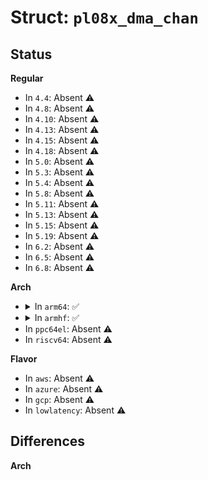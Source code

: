 # Struct: <code>pl08x_dma_chan</code>

## Status
<b>Regular</b>
<ul>
<li>
In <code>4.4</code>: Absent ⚠️
</li>
<li>
In <code>4.8</code>: Absent ⚠️
</li>
<li>
In <code>4.10</code>: Absent ⚠️
</li>
<li>
In <code>4.13</code>: Absent ⚠️
</li>
<li>
In <code>4.15</code>: Absent ⚠️
</li>
<li>
In <code>4.18</code>: Absent ⚠️
</li>
<li>
In <code>5.0</code>: Absent ⚠️
</li>
<li>
In <code>5.3</code>: Absent ⚠️
</li>
<li>
In <code>5.4</code>: Absent ⚠️
</li>
<li>
In <code>5.8</code>: Absent ⚠️
</li>
<li>
In <code>5.11</code>: Absent ⚠️
</li>
<li>
In <code>5.13</code>: Absent ⚠️
</li>
<li>
In <code>5.15</code>: Absent ⚠️
</li>
<li>
In <code>5.19</code>: Absent ⚠️
</li>
<li>
In <code>6.2</code>: Absent ⚠️
</li>
<li>
In <code>6.5</code>: Absent ⚠️
</li>
<li>
In <code>6.8</code>: Absent ⚠️
</li>
</ul>
<b>Arch</b>
<ul>
<li>
<details>
<summary>In <code>arm64</code>: ✅</summary>

```c
struct pl08x_dma_chan {
    struct virt_dma_chan vc;
    struct pl08x_phy_chan *phychan;
    const char *name;
    struct pl08x_channel_data *cd;
    struct dma_slave_config cfg;
    struct pl08x_txd *at;
    struct pl08x_driver_data *host;
    enum pl08x_dma_chan_state state;
    bool slave;
    int signal;
    unsigned int mux_use;
    long unsigned int waiting_at;
};
```
</details>
</li>
<li>
<details>
<summary>In <code>armhf</code>: ✅</summary>

```c
struct pl08x_dma_chan {
    struct virt_dma_chan vc;
    struct pl08x_phy_chan *phychan;
    const char *name;
    struct pl08x_channel_data *cd;
    struct dma_slave_config cfg;
    struct pl08x_txd *at;
    struct pl08x_driver_data *host;
    enum pl08x_dma_chan_state state;
    bool slave;
    int signal;
    unsigned int mux_use;
    long unsigned int waiting_at;
};
```
</details>
</li>
<li>
In <code>ppc64el</code>: Absent ⚠️
</li>
<li>
In <code>riscv64</code>: Absent ⚠️
</li>
</ul>
<b>Flavor</b>
<ul>
<li>
In <code>aws</code>: Absent ⚠️
</li>
<li>
In <code>azure</code>: Absent ⚠️
</li>
<li>
In <code>gcp</code>: Absent ⚠️
</li>
<li>
In <code>lowlatency</code>: Absent ⚠️
</li>
</ul>

## Differences
<b>Arch</b>
<ul>
</ul>
